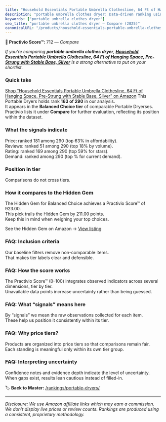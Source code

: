 ```yaml
---
title: "Household Essentials Portable Umbrella Clothesline, 64 Ft of Hanging Space, Pre-Strung with Stable Base, Silver"
description: "portable umbrella clothes dryer: Data-driven ranking using the Practivio Score™. Positioned by quality, value, demand, findability, momentum."
keywords: ["portable umbrella clothes dryer"]
seo_title: "portable umbrella clothes dryer — Compare (2025)"
canonicalURL: "/products/household-essentials-portable-umbrella-clothesline-64-ft-of-hanging-space-pre-strung-with-stable-base-silver-B001H1GUXW/"
---
```


**🛒 Practivio Score™:** 712 — _Compare_


*If you're comparing **portable umbrella clothes dryer**, **[Household Essentials Portable Umbrella Clothesline, 64 Ft of Hanging Space, Pre-Strung with Stable Base, Silver](https://www.amazon.com/dp/B001H1GUXW?tag=practivio-20)** is a strong alternative to put on your shortlist.*
### Quick take
[Shop “Household Essentials Portable Umbrella Clothesline, 64 Ft of Hanging Space, Pre-Strung with Stable Base, Silver” on Amazon](https://www.amazon.com/dp/B001H1GUXW?tag=practivio-20)
This Portable Dryers holds rank **163 of 290** in our analysis.  
It appears in the **Balanced Choice tier** of comparable Portable Dryerses.  
Practivio lists it under **Compare** for further evaluation, reflecting its position within the dataset.

### What the signals indicate
Price: ranked 181 among 290 (top 63% in affordability).  
Reviews: ranked 51 among 290 (top 18% by volume).  
Rating: ranked 169 among 290 (top 59% for stars).  
Demand: ranked  among 290 (top % for current demand).

### Position in tier
Comparisons do not cross tiers.

### How it compares to the Hidden Gem
The Hidden Gem for Balanced Choice achieves a Practivio Score™ of 923.00.  
This pick trails the Hidden Gem by 211.00 points.  
Keep this in mind when weighing your top choices.  

See the Hidden Gem on Amazon → [View listing](https://www.amazon.com/dp/B00Q4X2FSM?tag=practivio-20)

### FAQ: Inclusion criteria
Our baseline filters remove non-comparable items.  
That makes tier labels clear and defensible.

### FAQ: How the score works
The Practivio Score™ (0–100) integrates observed indicators across several dimensions, tier by tier.  
Unavailable data points increase uncertainty rather than being guessed.

### FAQ: What “signals” means here
By “signals” we mean the raw observations collected for each item.  
These help us position it consistently within its tier.

### FAQ: Why price tiers?
Products are organized into price tiers so that comparisons remain fair.  
Each standing is meaningful only within its own tier group.

### FAQ: Interpreting uncertainty
Confidence notes and evidence depth indicate the level of uncertainty.  
When gaps exist, results lean cautious instead of filled-in.

<!-- Missing template for Compare/CompareWithinPriceClass -->


🏷️ **Back to Master:** [/rankings/portable-dryers/](/rankings/portable-dryers/)

---
_Disclosure: We use Amazon affiliate links which may earn a commission. We don’t display live prices or review counts. Rankings are produced using a consistent, proprietary methodology._
